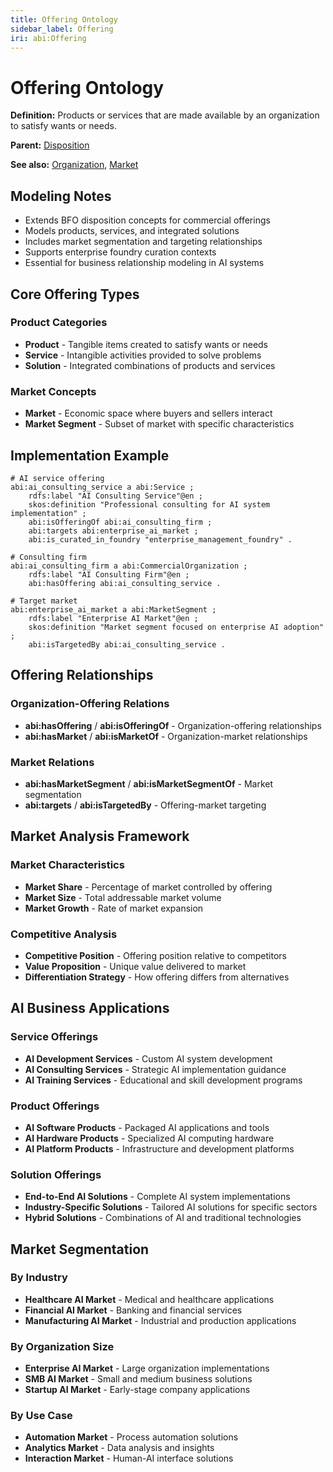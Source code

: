 ```yaml
---
title: Offering Ontology
sidebar_label: Offering
iri: abi:Offering
---
```


# Offering Ontology

**Definition:** Products or services that are made available by an organization to satisfy wants or needs.

**Parent:** [Disposition](/bfo/continuant/disposition)

**See also:** [Organization](/abi/Organization), [Market](/abi/Market)

## Modeling Notes

- Extends BFO disposition concepts for commercial offerings
- Models products, services, and integrated solutions
- Includes market segmentation and targeting relationships
- Supports enterprise foundry curation contexts
- Essential for business relationship modeling in AI systems

## Core Offering Types

### Product Categories
- **Product** - Tangible items created to satisfy wants or needs
- **Service** - Intangible activities provided to solve problems
- **Solution** - Integrated combinations of products and services

### Market Concepts
- **Market** - Economic space where buyers and sellers interact
- **Market Segment** - Subset of market with specific characteristics

## Implementation Example

```turtle
# AI service offering
abi:ai_consulting_service a abi:Service ;
    rdfs:label "AI Consulting Service"@en ;
    skos:definition "Professional consulting for AI system implementation" ;
    abi:isOfferingOf abi:ai_consulting_firm ;
    abi:targets abi:enterprise_ai_market ;
    abi:is_curated_in_foundry "enterprise_management_foundry" .

# Consulting firm
abi:ai_consulting_firm a abi:CommercialOrganization ;
    rdfs:label "AI Consulting Firm"@en ;
    abi:hasOffering abi:ai_consulting_service .

# Target market
abi:enterprise_ai_market a abi:MarketSegment ;
    rdfs:label "Enterprise AI Market"@en ;
    skos:definition "Market segment focused on enterprise AI adoption" ;
    abi:isTargetedBy abi:ai_consulting_service .
```

## Offering Relationships

### Organization-Offering Relations
- **abi:hasOffering** / **abi:isOfferingOf** - Organization-offering relationships
- **abi:hasMarket** / **abi:isMarketOf** - Organization-market relationships

### Market Relations
- **abi:hasMarketSegment** / **abi:isMarketSegmentOf** - Market segmentation
- **abi:targets** / **abi:isTargetedBy** - Offering-market targeting

## Market Analysis Framework

### Market Characteristics
- **Market Share** - Percentage of market controlled by offering
- **Market Size** - Total addressable market volume
- **Market Growth** - Rate of market expansion

### Competitive Analysis
- **Competitive Position** - Offering position relative to competitors
- **Value Proposition** - Unique value delivered to market
- **Differentiation Strategy** - How offering differs from alternatives

## AI Business Applications

### Service Offerings
- **AI Development Services** - Custom AI system development
- **AI Consulting Services** - Strategic AI implementation guidance
- **AI Training Services** - Educational and skill development programs

### Product Offerings
- **AI Software Products** - Packaged AI applications and tools
- **AI Hardware Products** - Specialized AI computing hardware
- **AI Platform Products** - Infrastructure and development platforms

### Solution Offerings
- **End-to-End AI Solutions** - Complete AI system implementations
- **Industry-Specific Solutions** - Tailored AI solutions for specific sectors
- **Hybrid Solutions** - Combinations of AI and traditional technologies

## Market Segmentation

### By Industry
- **Healthcare AI Market** - Medical and healthcare applications
- **Financial AI Market** - Banking and financial services
- **Manufacturing AI Market** - Industrial and production applications

### By Organization Size
- **Enterprise AI Market** - Large organization implementations
- **SMB AI Market** - Small and medium business solutions
- **Startup AI Market** - Early-stage company applications

### By Use Case
- **Automation Market** - Process automation solutions
- **Analytics Market** - Data analysis and insights
- **Interaction Market** - Human-AI interface solutions
